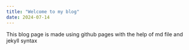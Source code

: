 ```yaml
---
title: "Welcome to my blog"
date: 2024-07-14
---
```


This blog page is made using github pages with the help of md file and jekyll syntax
